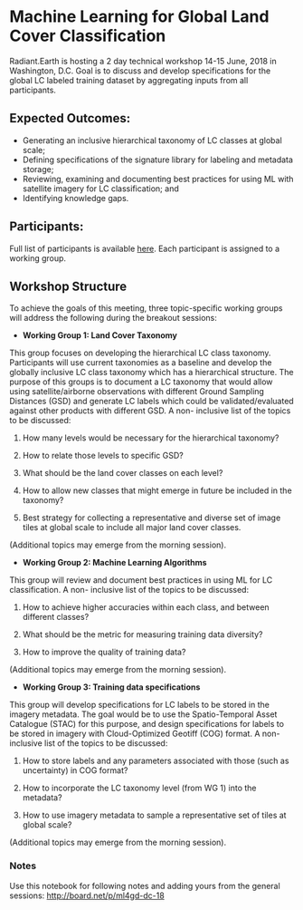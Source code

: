 # Machine Learning for Global Land Cover Classification

Radiant.Earth is hosting a 2 day technical workshop 14-15 June, 2018 in Washington, D.C. Goal is to discuss and develop specifications for the global LC labeled training dataset by aggregating inputs from all participants. 

## Expected Outcomes:
 * Generating an inclusive hierarchical taxonomy of LC classes at global scale;
 * Defining specifications of the signature library for labeling and metadata storage;
 * Reviewing, examining and documenting best practices for using ML with satellite imagery for LC classification; and
 * Identifying knowledge gaps.


## Participants:
Full list of participants is available [here](participants.md). Each participant is assigned to a working group.



## Workshop Structure

To achieve the goals of this meeting, three topic-specific working groups will address the following during the breakout sessions:

 * **Working Group 1: Land Cover Taxonomy**

This group focuses on developing the hierarchical LC class taxonomy. Participants will use current taxonomies as a baseline and develop the globally inclusive LC class taxonomy which has a hierarchical structure. The purpose of this groups is to document a LC taxonomy that would allow using satellite/airborne observations with different Ground Sampling Distances (GSD) and generate LC labels which could be validated/evaluated against other products with different GSD. A non- inclusive list of the topics to be discussed:

1. How many levels would be necessary for the hierarchical taxonomy? 

2. How to relate those levels to specific GSD?

3. What should be the land cover classes on each level?

4. How to allow new classes that might emerge in future be included in the taxonomy?

5. Best strategy for collecting a representative and diverse set of image tiles at global scale to include all major land cover classes. 

(Additional topics may emerge from the morning session).


* **Working Group 2: Machine Learning Algorithms**

This group will review and document best practices in using ML for LC classification. A non- inclusive list of the topics to be discussed:
	
1. How to achieve higher accuracies within each class, and between different classes?
 	
2. What should be the metric for measuring training data diversity?
 
3. How to improve the quality of training data?

(Additional topics may emerge from the morning session).


* **Working Group 3: Training data specifications**

This group will develop specifications for LC labels to be stored in the imagery metadata. The goal would be to use the Spatio-Temporal Asset Catalogue (STAC) for this purpose, and design specifications for labels to be stored in imagery with Cloud-Optimized Geotiff (COG) format. A non- inclusive list of the topics to be discussed:

1. How to store labels and any parameters associated with those (such as uncertainty) in COG format?

2. How to incorporate the LC taxonomy level (from WG 1) into the metadata? 

3. How to use imagery metadata to sample a representative set of tiles at global scale?

(Additional topics may emerge from the morning session).

### Notes

Use this notebook for following notes and adding yours from the general sessions: http://board.net/p/ml4gd-dc-18

